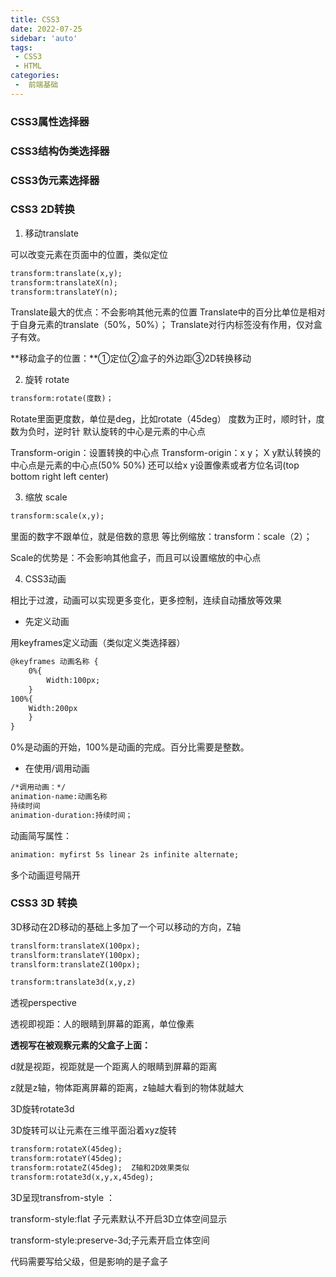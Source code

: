 ```yaml
---
title: CSS3
date: 2022-07-25
sidebar: 'auto'
tags:
 - CSS3
 - HTML
categories:
 -  前端基础
---
```


### CSS3属性选择器

### CSS3结构伪类选择器

### CSS3伪元素选择器

### CSS3 2D转换

1. 移动translate

可以改变元素在页面中的位置，类似定位

```html
transform:translate(x,y);
transform:translateX(n);
transform:translateY(n);
```

Translate最大的优点：不会影响其他元素的位置
Translate中的百分比单位是相对于自身元素的translate（50%，50%）；
Translate对行内标签没有作用，仅对盒子有效。

**移动盒子的位置：**①定位②盒子的外边距③2D转换移动

2. 旋转 rotate

```html
transform:rotate(度数)；
```

Rotate里面更度数，单位是deg，比如rotate（45deg）
度数为正时，顺时针，度数为负时，逆时针
默认旋转的中心是元素的中心点

Transform-origin：设置转换的中心点
Transform-origin：x y；
X y默认转换的中心点是元素的中心点(50% 50%)
还可以给x y设置像素或者方位名词(top bottom right left center)

3. 缩放 scale

```html
transform:scale(x,y);
```

里面的数字不跟单位，就是倍数的意思
等比例缩放：transform：scale（2）；

Scale的优势是：不会影响其他盒子，而且可以设置缩放的中心点

4. CSS3动画

相比于过渡，动画可以实现更多变化，更多控制，连续自动播放等效果

- 先定义动画

用keyframes定义动画（类似定义类选择器）

```html
@keyframes 动画名称 {
	0%{
		Width:100px;
	}
100%{
	Width:200px
	}
}
```

0%是动画的开始，100%是动画的完成。百分比需要是整数。

- 在使用/调用动画

```html
/*调用动画：*/
animation-name:动画名称
持续时间
animation-duration:持续时间；
```

动画简写属性：

```html
animation: myfirst 5s linear 2s infinite alternate;
```

多个动画逗号隔开

### CSS3 3D 转换

3D移动在2D移动的基础上多加了一个可以移动的方向，Z轴

```html
translform:translateX(100px);
translform:translateY(100px);
translform:translateZ(100px);

transform:translate3d(x,y,z)
```

透视perspective

透视即视距：人的眼睛到屏幕的距离，单位像素

**透视写在被观察元素的父盒子上面：**

d就是视距，视距就是一个距离人的眼睛到屏幕的距离

z就是z轴，物体距离屏幕的距离，z轴越大看到的物体就越大

3D旋转rotate3d

3D旋转可以让元素在三维平面沿着xyz旋转

```html
transform:rotateX(45deg);
transform:rotateY(45deg);
transform:rotateZ(45deg);  Z轴和2D效果类似
transform:rotate3d(x,y,x,45deg);
```

3D呈现transfrom-style ：

transform-style:flat 子元素默认不开启3D立体空间显示

transform-style:preserve-3d;子元素开启立体空间

代码需要写给父级，但是影响的是子盒子